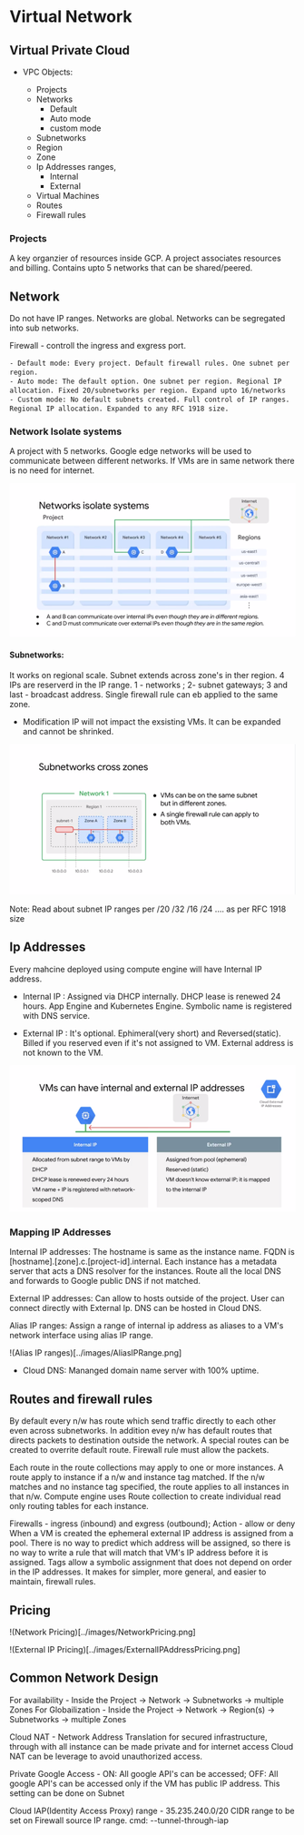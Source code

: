 # Virtual Network

## Virtual Private Cloud 

- VPC Objects:

    - Projects
    - Networks
        - Default
        - Auto mode
        - custom mode
    - Subnetworks
    - Region
    - Zone
    - Ip Addresses ranges,
        - Internal
        - External
    - Virtual Machines
    - Routes
    - Firewall rules

### Projects

A key organzier of resources inside GCP. A project associates resources and billing. Contains upto 5 networks that can be shared/peered.

## Network

Do not have IP ranges. Networks are global. Networks can be segregated into sub networks.

Firewall - controll the ingress and exgress port. 

    - Default mode: Every project. Default firewall rules. One subnet per region.
    - Auto mode: The default option. One subnet per region. Regional IP allocation. Fixed 20/subnetworks per region. Expand upto 16/networks
    - Custom mode: No default subnets created. Full control of IP ranges. Regional IP allocation. Expanded to any RFC 1918 size.

### Network Isolate systems

A project with 5 networks. Google edge networks will be used to communicate between different networks. If VMs are in same network there is no need for internet.

![Network Isolate systems](../images/NetworkIsolateSystems.png)

#### Subnetworks:

It works on regional scale. Subnet extends across zone's in ther region. 4 IPs are reserverd in the IP range. 1 - networks ; 2- subnet gateways; 3 and last - broadcast address. Single firewall rule can eb applied to the same zone.

- Modification IP will not impact the exsisting VMs. It can be expanded and cannot be shrinked.

![Subnetworks](../images/Subnetworks.png)

Note: Read about subnet IP ranges per /20 /32 /16 /24 .... as per RFC 1918 size

## Ip Addresses

Every mahcine deployed using compute engine will have Internal IP address.

- Internal IP : Assigned via DHCP internally. DHCP lease is renewed 24 hours. App Engine and Kubernetes Engine. Symbolic name is registered with DNS service.  

- External IP : It's optional. Ephimeral(very short) and Reversed(static). Billed if you reserved even if it's not assigned to VM. External address is not known to the VM.

![Ip Addresses](../images/IPAddresses.png)

### Mapping IP Addresses

Internal IP addresses: The hostname is same as the instance name. FQDN is [hostname].[zone].c.[project-id].internal. Each instance has a metadata server that acts a DNS resolver for the instances. Route all the local DNS and forwards to Google public DNS if not matched.

External IP addresses: Can allow to hosts outside of the project. User can connect directly with External Ip. DNS can be hosted in Cloud DNS.

Alias IP ranges: Assign a range of internal ip address as aliases to a VM's network interface using alias IP range.

!(Alias IP ranges)[../images/AliasIPRange.png]

- Cloud DNS: Mananged domain name server with 100% uptime. 

## Routes and firewall rules

By default every n/w has route which send traffic directly to each other even across subnetworks. In addition evey n/w has default routes that directs packets to destination outside the network. A special routes can be created to overrite default route. Firewall rule must allow the packets.

Each route in the route collections may apply to one or more instances. A route apply to instance if a n/w and instance tag matched. If the n/w matches and no instance tag specified, the route applies to all instances in that n/w. Compute engine uses Route collection to create individual read only routing tables for each instance. 

Firewalls - ingress (inbound) and exgress (outbound); Action - allow or deny
When a VM is created the ephemeral external IP address is assigned from a pool. There is no way to predict which address will be assigned, so there is no way to write a rule that will match that VM's IP address before it is assigned. Tags allow a symbolic assignment that does not depend on order in the IP addresses. It makes for simpler, more general, and easier to maintain, firewall rules.
 
## Pricing

!(Network Pricing)[../images/NetworkPricing.png]

!(External IP Pricing)[../images/ExternalIPAddressPricing.png]


## Common Network Design

For availability - Inside the Project -> Network -> Subnetworks -> multiple Zones
For Globailization - Inside the Project -> Network -> Region(s) -> Subnetworks -> multiple Zones

Cloud NAT - Network Address Translation for secured infrastructure, through with all instance can be made private and for internet access Cloud NAT can be leverage to avoid unauthorized access.

Private Google Access - ON: All google API's can be accessed; OFF: All google API's can be accessed only if the VM has public IP address. This setting can be done on Subnet

Cloud IAP(Identity Access Proxy) range - 35.235.240.0/20 CIDR range to be set on Firewall source IP range. cmd: --tunnel-through-iap







